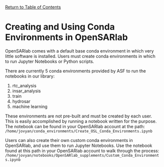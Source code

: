 [Return to Table of Contents](../user.md)

# Creating and Using Conda Environments in OpenSARlab

OpenSARlab comes with a default base conda environment in which very little software is installed. Users must create conda environments in which to run Jupyter Notebooks or Python scripts.

There are currently 5 conda environments provided by ASF to run the notebooks in our library:

1. rtc_analysis
1. insar_analysis
1. train
1. hydrosar
1. machine learning

These environments are not pre-built and must be created by each user. This is easily accomplished by running a notebook written for the purpose. The notebook can be found in your OpenSARlab account at the path: `/home/jovyan/conda_environments/Create_OSL_Conda_Environments.ipynb`

Users can also create their own custom conda environments in OpenSARlab, and use them to run Jupyter Notebooks. Use the notebook found at this path in your OpenSARlab account to walk through the process: `/home/jovyan/notebooks/OpenSARlab_supplements/Custom_Conda_Environments.ipynb` 
